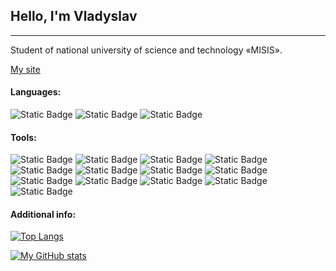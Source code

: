 ## Hello, I'm Vladyslav

---

Student of national university of science and technology «MISIS».

[My site](https://gnomesite.ru/)

#### Languages:

![Static Badge](https://img.shields.io/badge/Python-%230969DA) ![Static Badge](https://img.shields.io/badge/JavaScript-%230969DA) ![Static Badge](https://img.shields.io/badge/HTML/CSS-%230969DA)

#### Tools:

![Static Badge](https://img.shields.io/badge/Django-%230969DA) ![Static Badge](https://img.shields.io/badge/drf-%230969DA) ![Static Badge](https://img.shields.io/badge/postgreSQL-%230969DA) ![Static Badge](https://img.shields.io/badge/jquery-%230969DA) ![Static Badge](https://img.shields.io/badge/bootstrap-%230969DA) ![Static Badge](https://img.shields.io/badge/Figma-%230969DA) ![Static Badge](https://img.shields.io/badge/Firebird-%230969DA) ![Static Badge](https://img.shields.io/badge/PyQt-%230969DA) ![Static Badge](https://img.shields.io/badge/SQLite-%230969DA) ![Static Badge](https://img.shields.io/badge/nginx-%230969DA) ![Static Badge](https://img.shields.io/badge/gunicorn-%230969DA) ![Static Badge](https://img.shields.io/badge/Photoshop-%230969DA) ![Static Badge](https://img.shields.io/badge/Illustrator-%230969DA)

#### Additional info:

[![Top Langs](https://github-readme-stats.vercel.app/api/top-langs/?username=kravasos5&layout=compact)](https://github.com/kravasos5)

[![My GitHub stats](https://github-readme-stats.vercel.app/api?username=kravasos5&hide=stars,issues,contribs)](https://github.com/kravasos5)
